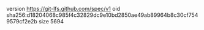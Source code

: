 version https://git-lfs.github.com/spec/v1
oid sha256:d18204068c985f4c32829dc9e10bd2850ae49ab89964b8c30cf7549579cf2e2b
size 5694
